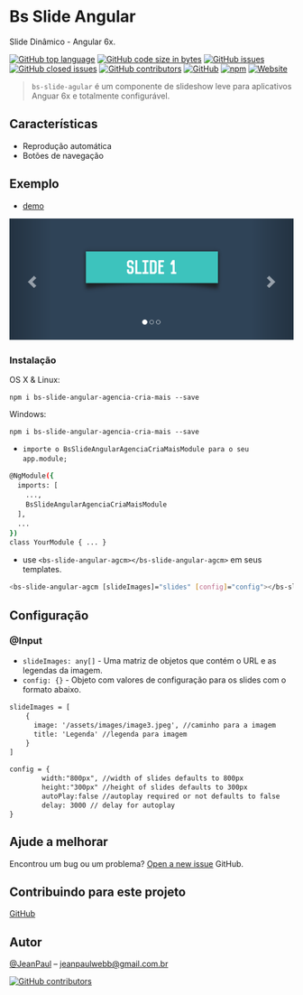 # Bs Slide Angular
Slide Dinâmico - Angular 6x.

[![GitHub top language](https://img.shields.io/github/languages/top/JeanPaulll/bs-slide-angular-agenciacriamais.svg)]()
[![GitHub code size in bytes](https://img.shields.io/github/languages/code-size/JeanPaulll/bs-slide-angular-agenciacriamais.svg)]()
[![GitHub issues](https://img.shields.io/github/issues/JeanPaulll/bs-slide-angular-agenciacriamais.svg)]()
[![GitHub closed issues](https://img.shields.io/github/issues-closed/JeanPaulll/bs-slide-angular-agenciacriamais.svg)]()
[![GitHub contributors](https://img.shields.io/github/contributors/JeanPaulll/bs-slide-angular-agenciacriamais.svg)]()
[![GitHub](https://img.shields.io/github/license/mashape/apistatus.svg)](https://github.com/JeanPaulll/bs-slide-angular-agenciacriamais)
[![npm](https://img.shields.io/npm/v/bs-slide-angular-agencia-cria-mais.svg)]()
[![Website](https://img.shields.io/website-up-down-green-red/http/shields.io.svg?label=agenciacriamais)](http://www.agenciacriamais.com.br)

> `bs-slide-agular` é um componente de slideshow leve para aplicativos Anguar 6x e totalmente configurável.

## Características
* Reprodução automática
* Botões de navegação

## Exemplo

* [demo](https://JeanPaulll.github.io/bs-slide-angular-agenciacriamais/)

![](https://raw.githubusercontent.com/JeanPaulll/bs-slide-angular-agenciacriamais/master/1.png)

### Instalação
OS X & Linux:
````
npm i bs-slide-angular-agencia-cria-mais --save
````
Windows:
````
npm i bs-slide-angular-agencia-cria-mais --save
````
* `importe o BsSlideAngularAgenciaCriaMaisModule para o seu app.module;`
`````sh
@NgModule({
  imports: [
    ...,
    BsSlideAngularAgenciaCriaMaisModule
  ],
  ...
})
class YourModule { ... }
`````
* use `<bs-slide-angular-agcm></bs-slide-angular-agcm>` em seus templates.

```sh
<bs-slide-angular-agcm [slideImages]="slides" [config]="config"></bs-slide-angular-agcm>
````

## Configuração

### @Input

* `slideImages: any[]` - Uma matriz de objetos que contém o URL e as legendas da imagem.
* `config: {}` - Objeto com valores de configuração para os slides com o formato abaixo.

````
slideImages = [
    {
      image: '/assets/images/image3.jpeg', //caminho para a imagem
      title: 'Legenda' //legenda para imagem
    }
]
````
````
config = {
        width:"800px", //width of slides defaults to 800px
        height:"300px" //height of slides defaults to 300px
        autoPlay:false //autoplay required or not defaults to false
        delay: 3000 // delay for autoplay
}
````

## Ajude a melhorar

Encontrou um bug ou um problema? [Open a new issue](https://github.com/JeanPaulll/bs-slide-angular-agenciacriamais/issues)  GitHub.


## Contribuindo para este projeto
[GitHub](https://github.com/JeanPaulll/bs-slide-angular-agenciacriamais)

## Autor

[@JeanPaul](https://twitter.com/jeanpaulWeb?lang=pt-br) – jeanpaulwebb@gmail.com.br

[![GitHub contributors](https://img.shields.io/github/contributors/JeanPaulll/bs-slide-angular-agenciacriamais.svg)]()

